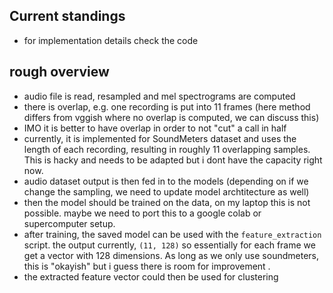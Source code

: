 ## Current standings

- for implementation details check the code


## rough overview

- audio file is read, resampled and mel spectrograms are computed
- there is overlap, e.g. one recording is put into 11 frames (here method differs from vggish where no overlap is computed, we can discuss this)
- IMO it is better to have overlap in order to not "cut" a call in half
- currently, it is implemented for SoundMeters dataset and uses the length of each recording, resulting in roughly 11 overlapping samples. This is hacky and needs to be adapted but i dont have the capacity right now. 
- audio dataset output is then fed in to the models (depending on if we change the sampling, we need to update model archtitecture as well)
- then the model should be trained on the data, on my laptop this is not possible. maybe we need to port this to a google colab or supercomputer setup. 
- after training, the saved model can be used with the `feature_extraction` script. the output currently, `(11, 128)` so essentially for each frame we get a vector with 128 dimensions. As long as we only use soundmeters, this is "okayish" but i guess there is room for improvement .
- the extracted feature vector could then be used for clustering
